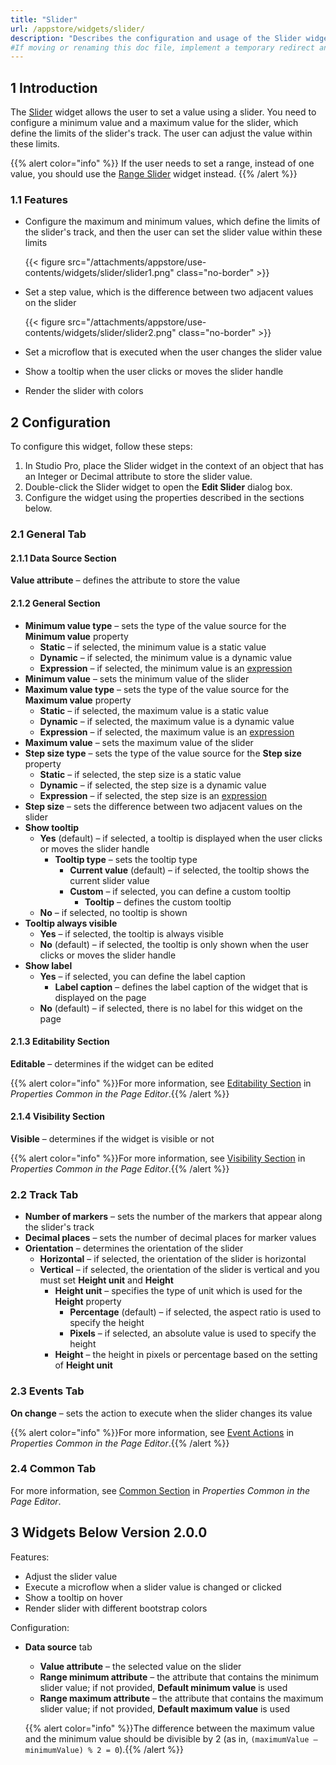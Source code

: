 ```yaml
---
title: "Slider"
url: /appstore/widgets/slider/
description: "Describes the configuration and usage of the Slider widget, which is available in the Mendix Marketplace."
#If moving or renaming this doc file, implement a temporary redirect and let the respective team know they should update the URL in the product. See Mapping to Products for more details.
---
```


## 1 Introduction

The [Slider](https://marketplace.mendix.com/link/component/48786/) widget allows the user to set a value using a slider. You need to configure a minimum value and a maximum value for the slider, which define the limits of the slider's track. The user can adjust the value within these limits.

{{% alert color="info" %}}
If the user needs to set a range, instead of one value, you should use the [Range Slider](/appstore/widgets/range-slider/) widget instead.
{{% /alert %}}

### 1.1 Features

* Configure the maximum and minimum values, which define the limits of the slider's track, and then the user can set the slider value within these limits

    {{< figure src="/attachments/appstore/use-contents/widgets/slider/slider1.png" class="no-border" >}}

* Set a step value, which is the difference between two adjacent values on the slider

    {{< figure src="/attachments/appstore/use-contents/widgets/slider/slider2.png" class="no-border" >}}

* Set a microflow that is executed when the user changes the slider value
* Show a tooltip when the user clicks or moves the slider handle
* Render the slider with colors

## 2 Configuration

To configure this widget, follow these steps:

1. In Studio Pro, place the Slider widget in the context of an object that has an Integer or Decimal attribute to store the slider value.
2. Double-click the Slider widget to open the **Edit Slider** dialog box.
3. Configure the widget using the properties described in the sections below.

### 2.1 General Tab

#### 2.1.1 Data Source Section

**Value attribute** – defines the attribute to store the value

#### 2.1.2 General Section

* **Minimum value type** – sets the type of the value source for the **Minimum value** property
    * **Static** – if selected, the minimum value is a static value
    * **Dynamic** – if selected, the minimum value is a dynamic value
    * **Expression** – if selected, the minimum value is an [expression](/refguide/expressions/)
* **Minimum value** – sets the minimum value of the slider
* **Maximum value type** – sets the type of the value source for the **Maximum value** property
    * **Static** – if selected, the maximum value is a static value
    * **Dynamic** – if selected, the maximum value is a dynamic value
    * **Expression** – if selected, the maximum value is an [expression](/refguide/expressions/)
* **Maximum value** – sets the maximum value of the slider
* **Step size type** – sets the type of the value source for the **Step size** property
    * **Static** – if selected, the step size is a static value
    * **Dynamic** – if selected, the step size is a dynamic value
    * **Expression** – if selected, the step size is an [expression](/refguide/expressions/)
* **Step size** – sets the difference between two adjacent values on the slider
* **Show tooltip**
    * **Yes** (default) – if selected, a tooltip is displayed when the user clicks or moves the slider handle
        * **Tooltip type** – sets the tooltip type
            * **Current value** (default) – if selected, the tooltip shows the current slider value
            * **Custom** – if selected, you can define a custom tooltip
                * **Tooltip** – defines the custom tooltip
    * **No** – if selected, no tooltip is shown
* **Tooltip always visible**
    * **Yes** –  if selected, the tooltip is always visible
    * **No** (default) – if selected, the tooltip is only shown when the user clicks or moves the slider handle
* **Show label** 
    * **Yes** – if selected, you can define the label caption
        * **Label caption** – defines the label caption of the widget that is displayed on the page
    * **No** (default) – if selected, there is no label for this widget on the page

#### 2.1.3 Editability Section

**Editable** – determines if the widget can be edited

{{% alert color="info" %}}For more information, see [Editability Section](/refguide/common-widget-properties/#editability) in *Properties Common in the Page Editor*.{{% /alert %}}

#### 2.1.4 Visibility Section

**Visible** – determines if the widget is visible or not

{{% alert color="info" %}}For more information, see [Visibility Section](/refguide/common-widget-properties/#visibility-properties) in *Properties Common in the Page Editor*.{{% /alert %}}

### 2.2 Track Tab

* **Number of markers** – sets the number of the markers that appear along the slider's track
* **Decimal places** – sets the number of decimal places for marker values
* **Orientation** – determines the orientation of the slider
    * **Horizontal** – if selected, the orientation of the slider is horizontal
    * **Vertical** – if selected, the orientation of the slider is vertical and you must set **Height unit** and **Height**
        * **Height unit** – specifies the type of unit which is used for the **Height** property
            * **Percentage** (default) – if selected, the aspect ratio is used to specify the height
            * **Pixels** – if selected, an absolute value is used to specify the height
        * **Height** – the height in pixels or percentage based on the setting of **Height unit**

### 2.3 Events Tab

**On change** – sets the action to execute when the slider changes its value

{{% alert color="info" %}}For more information, see [Event Actions](/refguide/on-click-event/#actions) in *Properties Common in the Page Editor*.{{% /alert %}}

### 2.4 Common Tab

For more information, see [Common Section](/refguide/common-widget-properties/#common-properties) in *Properties Common in the Page Editor*.

## 3 Widgets Below Version 2.0.0

Features:

* Adjust the slider value
* Execute a microflow when a slider value is changed or clicked
* Show a tooltip on hover
* Render slider with different bootstrap colors

Configuration:

* **Data source** tab
    * **Value attribute** – the selected value on the slider
    * **Range minimum attribute** – the attribute that contains the minimum slider value; if not provided, **Default minimum value** is used
    * **Range maximum attribute** – the attribute that contains the maximum slider value; if not provided, **Default maximum value** is used

    {{% alert color="info" %}}The difference between the maximum value and the minimum value should be divisible by 2 (as in, `(maximumValue – minimumValue) % 2 = 0`).{{% /alert %}}
